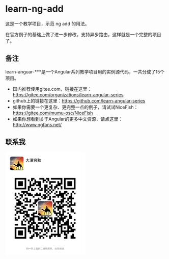 # learn-ng-add

这是一个教学项目，示范 ng add 的用法。

在官方例子的基础上做了进一步修改，支持异步路由，这样就是一个完整的项目了。

## 备注

learn-anguar-***是一个Angular系列教学项目用的实例源代码，一共分成了15个项目。

- 国内推荐使用gitee.com，链接在这里：https://gitee.com/organizations/learn-angular-series
- github上的链接在这里：https://github.com/learn-angular-series
- 如果你需要一个更复杂、更完整一点的例子，请试试NiceFish：https://gitee.com/mumu-osc/NiceFish
- 如果你想看到关于Angular的更多中文资源，请点这里：http://www.ngfans.net/

## 联系我

<img src="./src/assets/imgs/damoqiongqiu-wechat.jpg" width="250"/>
